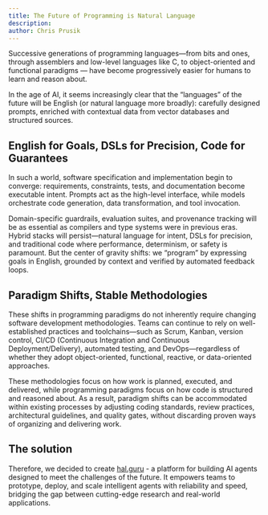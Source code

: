 ```yaml
---
title: The Future of Programming is Natural Language
description: 
author: Chris Prusik
---
```


Successive generations of programming languages—from bits and ones,
through assemblers and low-level languages like C, to object-oriented and functional paradigms — have become progressively easier for humans to learn and reason about.

In the age of AI, it seems increasingly clear that the “languages” of the future will be English
(or natural language more broadly): carefully designed prompts,
enriched with contextual data from vector databases and structured sources.

## English for Goals, DSLs for Precision, Code for Guarantees

In such a world, software specification and implementation begin to converge: requirements,
constraints, tests, and documentation become executable intent.
Prompts act as the high-level interface,
while models orchestrate code generation, data transformation, and tool invocation.

Domain-specific guardrails, evaluation suites, and provenance tracking will be as essential as compilers and type systems were in previous eras.
Hybrid stacks will persist—natural language for intent, DSLs for precision,
and traditional code where performance, determinism, or safety is paramount.
But the center of gravity shifts: we “program” by expressing goals in English,
grounded by context and verified by automated feedback loops.

## Paradigm Shifts, Stable Methodologies

These shifts in programming paradigms do not inherently require changing software development methodologies.
Teams can continue to rely on well-established practices and toolchains—such as Scrum, Kanban, version control,
CI/CD (Continuous Integration and Continuous Deployment/Delivery), automated testing,
and DevOps—regardless of whether they adopt object-oriented, functional, reactive, or data-oriented approaches.

These methodologies focus on how work is planned, executed, and delivered,
while programming paradigms focus on how code is structured and reasoned about.
As a result, paradigm shifts can be accommodated within existing processes by adjusting coding standards,
review practices, architectural guidelines, and quality gates,
without discarding proven ways of organizing and delivering work.

## The solution

Therefore, we decided to create [hal.guru](../features/index.md) - a platform for building AI agents designed to meet the challenges of the future. It empowers teams to prototype, deploy, and scale intelligent agents with reliability and speed, bridging the gap between cutting-edge research and real-world applications.
